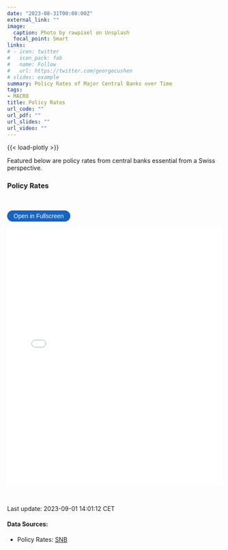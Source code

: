```yaml
---
date: "2023-08-31T00:00:00Z"
external_link: ""
image: 
  caption: Photo by rawpixel on Unsplash
  focal_point: Smart
links:
# - icon: twitter
#   icon_pack: fab
#   name: Follow
#   url: https://twitter.com/georgecushen
# slides: example
summary: Policy Rates of Major Central Banks over Time
tags:
- MACRO
title: Policy Rates
url_code: ""
url_pdf: ""
url_slides: ""
url_video: ""
---
```

{{< load-plotly >}}

Featured below are policy rates from central banks essential from a Swiss perspective.

### Policy Rates
<br> 

<button onclick="toggleFullscreen('iframe1')" style="font-size: 14px; padding: 5px 15px; border: none; border-radius: 20px; background-color: #1664c0; color: white; cursor: pointer; transition: background-color 0.3s;" onmouseover="this.style.backgroundColor='#0056b3'" onmouseout="this.style.backgroundColor='#007BFF'">Open in Fullscreen</button>
<iframe id="iframe1" src="PolicyRates1.html" width="100%" height="600px" frameborder="0"> </iframe>



<br> <br> 
Last update: 2023-09-01 14:01:12 CET

#### Data Sources: 
* Policy Rates: [SNB](https://data.snb.ch/de/topics/snb/cube/snboffzisa)
  








